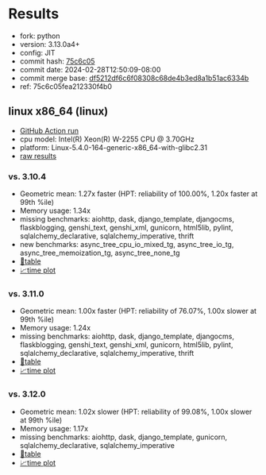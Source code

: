 # Results

- fork: python
- version: 3.13.0a4+
- config: JIT
- commit hash: [75c6c05](https://github.com/python/cpython/commit/75c6c05)
- commit date: 2024-02-28T12:50:09-08:00
- commit merge base: [df5212df6c6f08308c68de4b3ed8a1b51ac6334b](https://github.com/python/cpython/commit/df5212df6c6f08308c68de4b3ed8a1b51ac6334b)
- ref: 75c6c05fea212330f4b0

## linux x86_64 (linux)

- [GitHub Action run](https://github.com/faster-cpython/benchmarking/actions/runs/8104150029)
- cpu model: Intel(R) Xeon(R) W-2255 CPU @ 3.70GHz
- platform: Linux-5.4.0-164-generic-x86_64-with-glibc2.31
- [raw results](bm-20240228-linux-x86_64-python-75c6c05fea212330f4b0-3.13.0a4%2B-75c6c05.json)

### vs. 3.10.4

- Geometric mean: 1.27x faster (HPT: reliability of 100.00%, 1.20x faster at 99th %ile)
- Memory usage: 1.34x
- missing benchmarks: aiohttp, dask, django_template, djangocms, flaskblogging, genshi_text, genshi_xml, gunicorn, html5lib, pylint, sqlalchemy_declarative, sqlalchemy_imperative, thrift
- new benchmarks: async_tree_cpu_io_mixed_tg, async_tree_io_tg, async_tree_memoization_tg, async_tree_none_tg
- [📄table](bm-20240228-linux-x86_64-python-75c6c05fea212330f4b0-3.13.0a4%2B-75c6c05-vs-3.10.4.md)
- [📈time plot](bm-20240228-linux-x86_64-python-75c6c05fea212330f4b0-3.13.0a4%2B-75c6c05-vs-3.10.4.png)

### vs. 3.11.0

- Geometric mean: 1.00x faster (HPT: reliability of 76.07%, 1.00x slower at 99th %ile)
- Memory usage: 1.24x
- missing benchmarks: aiohttp, dask, django_template, djangocms, flaskblogging, genshi_text, genshi_xml, gunicorn, html5lib, pylint, sqlalchemy_declarative, sqlalchemy_imperative, thrift
- [📄table](bm-20240228-linux-x86_64-python-75c6c05fea212330f4b0-3.13.0a4%2B-75c6c05-vs-3.11.0.md)
- [📈time plot](bm-20240228-linux-x86_64-python-75c6c05fea212330f4b0-3.13.0a4%2B-75c6c05-vs-3.11.0.png)

### vs. 3.12.0

- Geometric mean: 1.02x slower (HPT: reliability of 99.08%, 1.00x slower at 99th %ile)
- Memory usage: 1.17x
- missing benchmarks: aiohttp, dask, django_template, gunicorn, sqlalchemy_declarative, sqlalchemy_imperative
- [📄table](bm-20240228-linux-x86_64-python-75c6c05fea212330f4b0-3.13.0a4%2B-75c6c05-vs-3.12.0.md)
- [📈time plot](bm-20240228-linux-x86_64-python-75c6c05fea212330f4b0-3.13.0a4%2B-75c6c05-vs-3.12.0.png)

